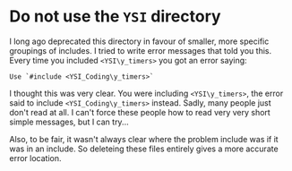 # Do not use the `YSI` directory

I long ago deprecated this directory in favour of smaller, more specific groupings of includes.  I tried to write error messages that told you this.  Every time you included `<YSI\y_timers>` you got an error saying:

	Use `#include <YSI_Coding\y_timers>`

I thought this was very clear.  You were including `<YSI\y_timers>`, the error said to include `<YSI_Coding\y_timers>` instead.  Sadly, many people just don't read at all.  I can't force these people how to read very very short simple messages, but I can try...

Also, to be fair, it wasn't always clear where the problem include was if it was in an include.  So deleteing these files entirely gives a more accurate error location.

